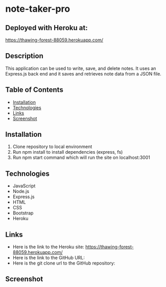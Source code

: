 # note-taker-pro

## Deployed with Heroku at:
https://thawing-forest-88059.herokuapp.com/

## Description
This application can be used to write, save, and delete notes. It uses an Express.js back end and it saves and retrieves note data from a JSON file.

## Table of Contents

- [Installation](#installation)
- [Technologies](#technologies)
- [Links](#links)
- [Screenshot](#screenshot)

## Installation
1. Clone repository to local environment
2. Run npm install to install dependencies (express, fs)
3. Run npm start command which will run the site on localhost:3001

## Technologies
* JavaScript
* Node.js
* Express.js
* HTML
* CSS
* Bootstrap
* Heroku

## Links
* Here is the link to the Heroku site: https://thawing-forest-88059.herokuapp.com/
* Here is the link to the GitHub URL:
* Here is the git clone url to the GitHub repository:

## Screenshot
